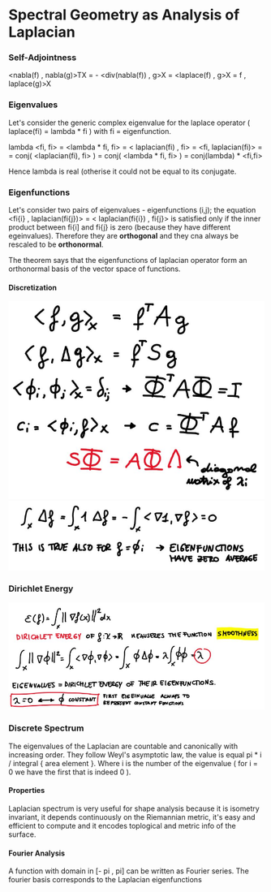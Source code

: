 # Spectral Geometry as Analysis of Laplacian 

### Self-Adjointness

<nabla(f) , nabla(g)>TX = - <div(nabla(f)) , g>X = <laplace(f) , g>X = f , laplace(g)>X

### Eigenvalues

Let's consider the generic complex eigenvalue for the laplace operator ( laplace(fi) = lambda * fi ) with fi = eigenfunction.

lambda <fi, fi> = <lambda * fi, fi> = < laplacian(fi) , fi> = <fi, laplacian(fi)> =
= conj( <laplacian(fi), fi> ) = conj( <lambda * fi, fi> ) = conj(lambda) * <fi,fi>

Hence lambda is real (otherise it could not be equal to its conjugate.

### Eigenfunctions

Let's consider two pairs of eigenvalues - eigenfunctions (i,j); the equation <fi{i} , laplacian(fi{j})> = < laplacian(fi{i}) , fi{j}> is satisfied only if the inner product between fi{i] and fi{j} is zero (because they have different egeinvalues). Therefore they are **orthogonal** and they cna always be rescaled to be **orthonormal**. 

The theorem says that the eigenfunctions of laplacian operator form an orthonormal basis of the vector space of functions. 

#### Discretization 

<img src='https://github.com/theroggio/Fundamentals-of-Graphics/blob/master/scan/gep.JPG'/>

<img src='https://github.com/theroggio/Fundamentals-of-Graphics/blob/master/scan/eigenfunctionavg.JPG'/>

### Dirichlet Energy

<img src='https://github.com/theroggio/Fundamentals-of-Graphics/blob/master/scan/dirichletenergy.JPG'/>

### Discrete Spectrum

The eigenvalues of the Laplacian are countable and canonically with increasing order. They follow Weyl's asymptotic law, the value is equal pi * i / integral { area element }. Where i is the number of the eigenvalue ( for i = 0 we have the first that is indeed 0 ). 

#### Properties

Laplacian spectrum is very useful for shape analysis because it is isometry invariant, it depends continuously on the Riemannian metric, it's easy and efficient to compute and it encodes toplogical and metric info of the surface. 

#### Fourier Analysis

A function with domain in [- pi , pi] can be written as Fourier series. The fourier basis corresponds to the Laplacian eigenfunctions
